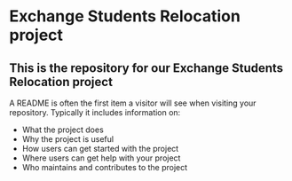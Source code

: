 # Exchange Students Relocation project
## This is the repository for our Exchange Students Relocation project

A README is often the first item a visitor will see when visiting your repository. Typically it includes information on:

* What the project does
* Why the project is useful
* How users can get started with the project
* Where users can get help with your project
* Who maintains and contributes to the project
